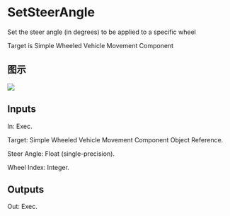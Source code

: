 # SetSteerAngle

Set the steer angle (in degrees) to be applied to a specific wheel

Target is Simple Wheeled Vehicle Movement Component

## 图示

![]($-20221218-21244930.png)

## Inputs

In: Exec.

Target: Simple Wheeled Vehicle Movement Component Object Reference.

Steer Angle: Float (single-precision).

Wheel Index: Integer.  

## Outputs

Out: Exec.

